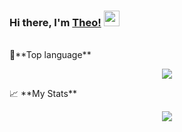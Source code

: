 ### Hi there, I'm [Theo!](https://github.com/Theogu) <img src="https://media.giphy.com/media/hvRJCLFzcasrR4ia7z/giphy.gif" width="25px">

<br />
💯**Top language**
    <p align="center">
        <a href="https://github.com/theogu">
            <img src="https://github-readme-stats.vercel.app/api/top-langs/?username=theogu&theme=tokyonight&hide_langs_below=1" />
        </a>
    </p>
    📈 **My Stats**
    <p align="center">
        <a href="https://github.com/theogu" >
            <img src="https://github-readme-stats.vercel.app/api?username=theogu&show_icons=true&theme=tokyonight&line_height=20"/>
        </a>
    </p>


